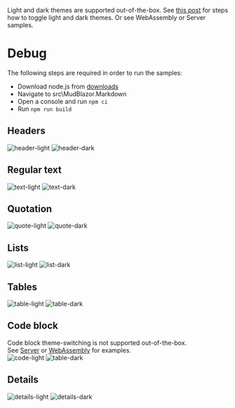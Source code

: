 Light and dark themes are supported out-of-the-box. See [this post](https://mudblazor.com/customization/theming/overview) for steps how to toggle light and dark themes.
Or see WebAssembly or Server samples.

# Debug
The following steps are required in order to run the samples:
- Download node.js from [downloads](https://nodejs.org/en/download/package-manager)
- Navigate to src\MudBlazor.Markdown
- Open a console and run `npm ci`
- Run `npm run build`

## Headers
![header-light](images/heading-light.jpg)
![header-dark](images/heading-dark.jpg)
## Regular text
![text-light](images/text-light.jpg)
![text-dark](images/text-dark.jpg)
## Quotation
![quote-light](images/quote-light.jpg)
![quote-dark](images/quote-dark.jpg)
## Lists
![list-light](images/list-light.jpg)
![list-dark](images/list-dark.jpg)
## Tables
![table-light](images/table-light.jpg)
![table-dark](images/table-dark.jpg)
## Code block
Code block theme-switching is not supported out-of-the-box.  
See [Server](https://github.com/MyNihongo/MudBlazor.Markdown/blob/main/samples/Server/App.razor) or [WebAssembly](https://github.com/MyNihongo/MudBlazor.Markdown/blob/main/samples/WebAssembly/App.razor) for examples.  
![code-light](images/code-light.jpg)
![table-dark](images/code-dark.jpg)
## Details
![details-light](images/details-light.jpg)
![details-dark](images/details-dark.jpg)